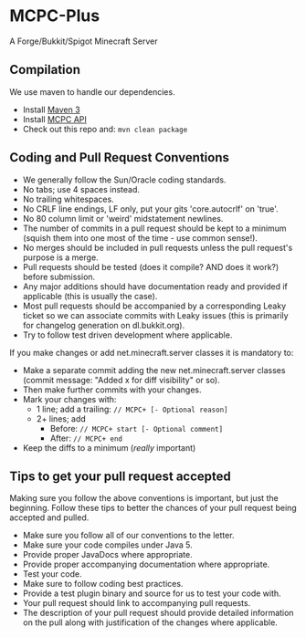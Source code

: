 MCPC-Plus
===========

A Forge/Bukkit/Spigot Minecraft Server

Compilation
-----------

We use maven to handle our dependencies.

* Install [Maven 3](http://maven.apache.org/download.html)
* Install [MCPC API](https://github.com/MinecraftPortCentral/Bukkit/tree/mcpc-api)
* Check out this repo and: `mvn clean package`

Coding and Pull Request Conventions
-----------

* We generally follow the Sun/Oracle coding standards.
* No tabs; use 4 spaces instead.
* No trailing whitespaces.
* No CRLF line endings, LF only, put your gits 'core.autocrlf' on 'true'.
* No 80 column limit or 'weird' midstatement newlines.
* The number of commits in a pull request should be kept to a minimum (squish them into one most of the time - use common sense!).
* No merges should be included in pull requests unless the pull request's purpose is a merge.
* Pull requests should be tested (does it compile? AND does it work?) before submission.
* Any major additions should have documentation ready and provided if applicable (this is usually the case).
* Most pull requests should be accompanied by a corresponding Leaky ticket so we can associate commits with Leaky issues (this is primarily for changelog generation on dl.bukkit.org).
* Try to follow test driven development where applicable.

If you make changes or add net.minecraft.server classes it is mandatory to:

* Make a separate commit adding the new net.minecraft.server classes (commit message: "Added x for diff visibility" or so).
* Then make further commits with your changes.
* Mark your changes with:
    * 1 line; add a trailing: `// MCPC+ [- Optional reason]`
    * 2+ lines; add
        * Before: `// MCPC+ start [- Optional comment]`
        * After: `// MCPC+ end`
* Keep the diffs to a minimum (*really* important)

Tips to get your pull request accepted
-----------
Making sure you follow the above conventions is important, but just the beginning. Follow these tips to better the chances of your pull request being accepted and pulled.

* Make sure you follow all of our conventions to the letter.
* Make sure your code compiles under Java 5.
* Provide proper JavaDocs where appropriate.
* Provide proper accompanying documentation where appropriate.
* Test your code.
* Make sure to follow coding best practices.
* Provide a test plugin binary and source for us to test your code with.
* Your pull request should link to accompanying pull requests.
* The description of your pull request should provide detailed information on the pull along with justification of the changes where applicable.
